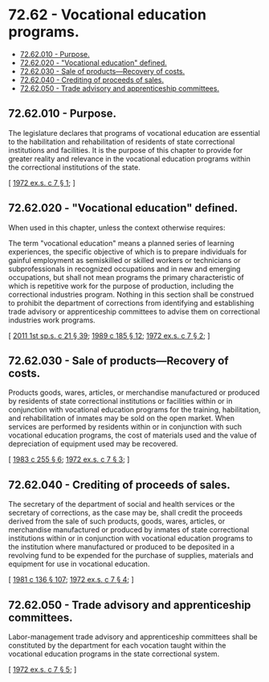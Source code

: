 # 72.62 - Vocational education programs.
* [72.62.010 - Purpose.](#7262010---purpose)
* [72.62.020 - "Vocational education" defined.](#7262020---vocational-education-defined)
* [72.62.030 - Sale of products—Recovery of costs.](#7262030---sale-of-productsrecovery-of-costs)
* [72.62.040 - Crediting of proceeds of sales.](#7262040---crediting-of-proceeds-of-sales)
* [72.62.050 - Trade advisory and apprenticeship committees.](#7262050---trade-advisory-and-apprenticeship-committees)
## 72.62.010 - Purpose.
The legislature declares that programs of vocational education are essential to the habilitation and rehabilitation of residents of state correctional institutions and facilities. It is the purpose of this chapter to provide for greater reality and relevance in the vocational education programs within the correctional institutions of the state.

\[ [1972 ex.s. c 7 § 1](https://leg.wa.gov/CodeReviser/documents/sessionlaw/1972ex1c7.pdf?cite=1972%20ex.s.%20c%207%20§%201); \]

## 72.62.020 - "Vocational education" defined.
When used in this chapter, unless the context otherwise requires:

The term "vocational education" means a planned series of learning experiences, the specific objective of which is to prepare individuals for gainful employment as semiskilled or skilled workers or technicians or subprofessionals in recognized occupations and in new and emerging occupations, but shall not mean programs the primary characteristic of which is repetitive work for the purpose of production, including the correctional industries program. Nothing in this section shall be construed to prohibit the department of corrections from identifying and establishing trade advisory or apprenticeship committees to advise them on correctional industries work programs.

\[ [2011 1st sp.s. c 21 § 39](https://lawfilesext.leg.wa.gov/biennium/2011-12/Pdf/Bills/Session%20Laws/House/1371-S2.SL.pdf?cite=2011%201st%20sp.s.%20c%2021%20§%2039); [1989 c 185 § 12](https://leg.wa.gov/CodeReviser/documents/sessionlaw/1989c185.pdf?cite=1989%20c%20185%20§%2012); [1972 ex.s. c 7 § 2](https://leg.wa.gov/CodeReviser/documents/sessionlaw/1972ex1c7.pdf?cite=1972%20ex.s.%20c%207%20§%202); \]

## 72.62.030 - Sale of products—Recovery of costs.
Products goods, wares, articles, or merchandise manufactured or produced by residents of state correctional institutions or facilities within or in conjunction with vocational education programs for the training, habilitation, and rehabilitation of inmates may be sold on the open market. When services are performed by residents within or in conjunction with such vocational education programs, the cost of materials used and the value of depreciation of equipment used may be recovered.

\[ [1983 c 255 § 6](https://leg.wa.gov/CodeReviser/documents/sessionlaw/1983c255.pdf?cite=1983%20c%20255%20§%206); [1972 ex.s. c 7 § 3](https://leg.wa.gov/CodeReviser/documents/sessionlaw/1972ex1c7.pdf?cite=1972%20ex.s.%20c%207%20§%203); \]

## 72.62.040 - Crediting of proceeds of sales.
The secretary of the department of social and health services or the secretary of corrections, as the case may be, shall credit the proceeds derived from the sale of such products, goods, wares, articles, or merchandise manufactured or produced by inmates of state correctional institutions within or in conjunction with vocational education programs to the institution where manufactured or produced to be deposited in a revolving fund to be expended for the purchase of supplies, materials and equipment for use in vocational education.

\[ [1981 c 136 § 107](https://leg.wa.gov/CodeReviser/documents/sessionlaw/1981c136.pdf?cite=1981%20c%20136%20§%20107); [1972 ex.s. c 7 § 4](https://leg.wa.gov/CodeReviser/documents/sessionlaw/1972ex1c7.pdf?cite=1972%20ex.s.%20c%207%20§%204); \]

## 72.62.050 - Trade advisory and apprenticeship committees.
Labor-management trade advisory and apprenticeship committees shall be constituted by the department for each vocation taught within the vocational education programs in the state correctional system.

\[ [1972 ex.s. c 7 § 5](https://leg.wa.gov/CodeReviser/documents/sessionlaw/1972ex1c7.pdf?cite=1972%20ex.s.%20c%207%20§%205); \]

